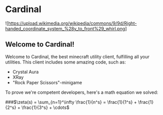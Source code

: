# Cardinal
![https://upload.wikimedia.org/wikipedia/commons/9/9d/Right-handed_coordinate_system_%28y_to_front%29_whirl.png]

## Welcome to Cardinal!
Welcome to Cardinal, the best minecraft utility client, fulfilling all your utilities.
This client includes some amazing code, such as:
- Crystal Aura
- XRay
- "Rock Paper Scissors"-minigame

To prove we're competent developers, here's a math equation we solved: 

###$\zeta(s) = \sum_{n=1}^\infty \frac{1}{n^s} = \frac{1}{1^s} + \frac{1}{2^s} + \frac{1}{3^s} + \cdots$
